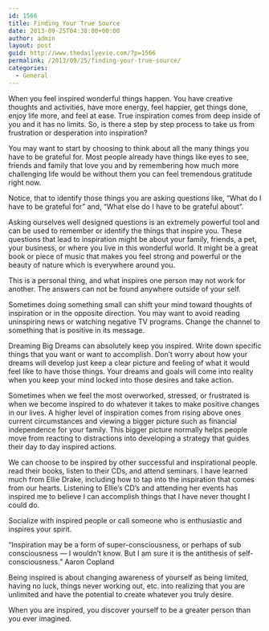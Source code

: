 ```yaml
---
id: 1566
title: Finding Your True Source
date: 2013-09-25T04:38:00+00:00
author: admin
layout: post
guid: http://www.thedailyevie.com/?p=1566
permalink: /2013/09/25/finding-your-true-source/
categories:
  - General
---
```

When you feel inspired wonderful things happen. You have creative thoughts and activities, have more energy, feel happier, get things done, enjoy life more, and feel at ease. True inspiration comes from deep inside of you and it has no limits. So, is there a step by step process to take us from frustration or desperation into inspiration?

You may want to start by choosing to think about all the many things you have to be grateful for. Most people already have things like eyes to see, friends and family that love you and by remembering how much more challenging life would be without them you can feel tremendous gratitude right now.

Notice, that to identify those things you are asking questions like, &#8220;What do I have to be grateful for&#8221; and, &#8220;What else do I have to be grateful about&#8221;.

Asking ourselves well designed questions is an extremely powerful tool and can be used to remember or identify the things that inspire you. These questions that lead to inspiration might be about your family, friends, a pet, your business, or where you live in this wonderful world. It might be a great book or piece of music that makes you feel strong and powerful or the beauty of nature which is everywhere around you.

This is a personal thing, and what inspires one person may not work for another. The answers can not be found anywhere outside of your self.

Sometimes doing something small can shift your mind toward thoughts of inspiration or in the opposite direction. You may want to avoid reading uninspiring news or watching negative TV programs. Change the channel to something that is positive in its message.

Dreaming Big Dreams can absolutely keep you inspired. Write down specific things that you want or want to accomplish. Don&#8217;t worry about how your dreams will develop just keep a clear picture and feeling of what it would feel like to have those things. Your dreams and goals will come into reality when you keep your mind locked into those desires and take action.

Sometimes when we feel the most overworked, stressed, or frustrated is when we become inspired to do whatever it takes to make positive changes in our lives. A higher level of inspiration comes from rising above ones current circumstances and viewing a bigger picture such as financial independence for your family. This bigger picture normally helps people move from reacting to distractions into developing a strategy that guides their day to day inspired actions.

We can choose to be inspired by other successful and inspirational people. read their books, listen to their CDs, and attend seminars. I have learned much from Ellie Drake, including how to tap into the inspiration that comes from our hearts. Listening to Ellie&#8217;s CD&#8217;s and attending her events has inspired me to believe I can accomplish things that I have never thought I could do.

Socialize with inspired people or call someone who is enthusiastic and inspires your spirit.

&#8220;Inspiration may be a form of super-consciousness, or perhaps of sub consciousness &#8212; I wouldn&#8217;t know. But I am sure it is the antithesis of self-consciousness.&#8221; Aaron Copland

Being inspired is about changing awareness of yourself as being limited, having no luck, things never working out, etc. into realizing that you are unlimited and have the potential to create whatever you truly desire.

When you are inspired, you discover yourself to be a greater person than you ever imagined.